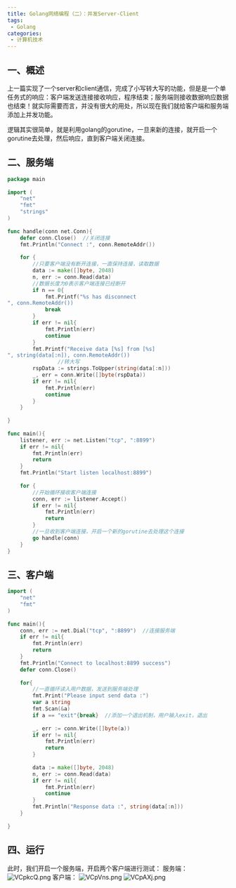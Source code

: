 ```yaml
---
title: Golang网络编程（二）：并发Server-Client
tags:
 - Golang
categories:
 - 计算机技术
---
```



## 一、概述

上一篇实现了一个server和client通信，完成了小写转大写的功能，但是是一个单任务式的响应：客户端发送连接接收响应，程序结束；服务端则接收数据响应数据也结束！就实际需要而言，并没有很大的用处，所以现在我们就给客户端和服务端添加上并发功能。
<!-- more -->

逻辑其实很简单，就是利用golang的gorutine，一旦来新的连接，就开启一个gorutine去处理，然后响应，直到客户端关闭连接。

## 二、服务端

``````go
package main
 
import (
	"net"
	"fmt"
	"strings"
)
 
func handle(conn net.Conn){
	defer conn.Close()  //关闭连接
	fmt.Println("Connect :", conn.RemoteAddr())
 
	for {
		//只要客户端没有断开连接，一直保持连接，读取数据
		data := make([]byte, 2048)
		n, err := conn.Read(data)
		//数据长度为0表示客户端连接已经断开
		if n == 0{
			fmt.Printf("%s has disconnect
", conn.RemoteAddr())
			break
		}
		if err != nil{
			fmt.Println(err)
			continue
		}
		fmt.Printf("Receive data [%s] from [%s]
", string(data[:n]), conn.RemoteAddr())
                //转大写
		rspData := strings.ToUpper(string(data[:n]))
		_, err = conn.Write([]byte(rspData))
		if err != nil{
			fmt.Println(err)
			continue
		}
	}
 
}
 
func main(){
	listener, err := net.Listen("tcp", ":8899")
	if err != nil{
		fmt.Println(err)
		return
	}
	fmt.Println("Start listen localhost:8899")
 
	for {
		//开始循环接收客户端连接
		conn, err := listener.Accept()
		if err != nil{
			fmt.Println(err)
			return
		}
		//一旦收到客户端连接，开启一个新的gorutine去处理这个连接
		go handle(conn)  
	}
}
``````

## 三、客户端

``````go
import (
	"net"
	"fmt"
)
 
func main(){
	conn, err := net.Dial("tcp", ":8899")  //连接服务端
	if err != nil{
		fmt.Println(err)
		return
	}
	fmt.Println("Connect to localhost:8899 success")
	defer conn.Close()
 
	for{
		//一直循环读入用户数据，发送到服务端处理
		fmt.Print("Please input send data :")
		var a string
		fmt.Scan(&a)
		if a == "exit"{break}  //添加一个退出机制，用户输入exit，退出
 
		_, err := conn.Write([]byte(a)) 
		if err != nil{
			fmt.Println(err)
			return
		}
 
		data := make([]byte, 2048)
		n, err := conn.Read(data)
		if err != nil{
			fmt.Println(err)
			continue
		}
		fmt.Println("Response data :", string(data[:n]))
	}
 
}
``````



## 四、运行
此时，我们开启一个服务端，开启两个客户端进行测试：
服务端：
![VCpkcQ.png](https://s2.ax1x.com/2019/05/22/VCpkcQ.png)
客户端：
![VCpVns.png](https://s2.ax1x.com/2019/05/22/VCpVns.png)
![VCpAXj.png](https://s2.ax1x.com/2019/05/22/VCpAXj.png)
